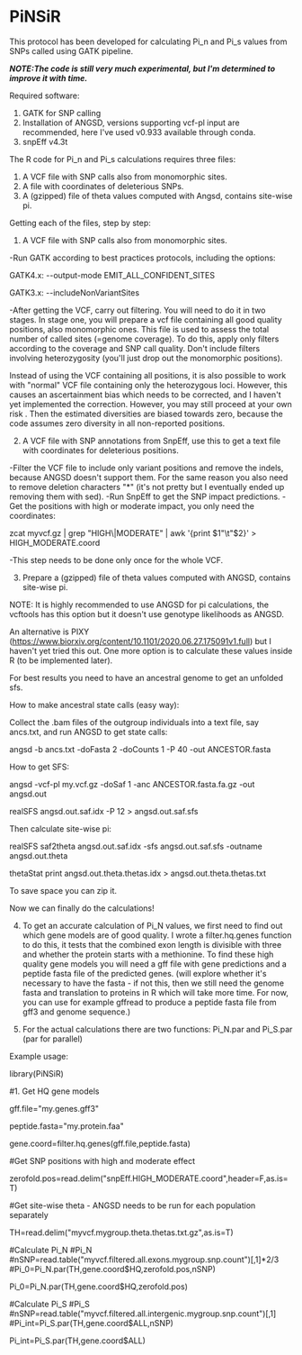 # PiNSiR

This protocol has been developed for calculating Pi_n and Pi_s values from SNPs called using GATK pipeline.

***NOTE:The code is still very much experimental, but I'm determined to improve it with time.***

Required software:
 1. GATK for SNP calling
 2. Installation of ANGSD, versions supporting vcf-pl input are recommended, here I've used v0.933 available through conda.
 3. snpEff v4.3t
 
The R code for Pi_n and Pi_s calculations requires three files:
   1. A VCF file with SNP calls also from monomorphic sites.
   2. A file with coordinates of deleterious SNPs.
   3. A (gzipped) file of theta values computed with Angsd, contains site-wise pi.

Getting each of the files, step by step:

1. A VCF file with SNP calls also from monomorphic sites.

-Run GATK according to best practices protocols, including the options:

   GATK4.x: --output-mode EMIT_ALL_CONFIDENT_SITES
   
   GATK3.x: --includeNonVariantSites
   
-After getting the VCF, carry out filtering. You will need to do it in two stages.
 In stage one, you will prepare a vcf file containing all good quality positions, also monomorphic ones. 
 This file is used to assess the total number of called sites (=genome coverage). To do this, apply only 
 filters according to the coverage and SNP call quality. Don't include filters involving heterozygosity
 (you'll just drop out the monomorphic positions). 
 
 Instead of using the VCF containing all positions, it is also possible to work with "normal" 
 VCF file containing only the heterozygous loci. However, this causes an ascertainment bias
 which needs to be corrected, and I haven't yet implemented the correction. However,
 you may still proceed at your own risk . Then the estimated diversities are biased towards 
 zero, because the code assumes zero diversity in all non-reported positions.

2. A VCF file with SNP annotations from SnpEff, use this to get a text
file with coordinates for deleterious positions.

-Filter the VCF file to include only variant positions and remove the indels, 
 because ANGSD doesn't support them. For the same reason you also need to remove deletion characters "*"
 (it's not pretty but I eventually ended up removing them with sed). 
-Run SnpEff to get the SNP impact predictions.
-Get the positions with high or moderate impact, you only need the coordinates:

zcat myvcf.gz | grep "HIGH\\|MODERATE" |  awk '{print $1"\t"$2}' > HIGH_MODERATE.coord 

-This step needs to be done only once for the whole VCF. 

3. Prepare a (gzipped) file of theta values computed with ANGSD,
contains site-wise pi. 

NOTE: It is highly recommended to use ANGSD for pi calculations, the vcftools has this option but it doesn't use genotype
likelihoods as ANGSD.

An alternative is PIXY
(https://www.biorxiv.org/content/10.1101/2020.06.27.175091v1.full) but
I haven't yet tried this out. One more option is to calculate these
values inside R (to be implemented later).

For best results you need to have an ancestral genome to get an
unfolded sfs.

How to make ancestral state calls (easy way):

Collect the .bam files of the outgroup individuals into a text file, say ancs.txt, 
and run ANGSD to get state calls:

   angsd -b ancs.txt -doFasta 2 -doCounts 1 -P 40 -out ANCESTOR.fasta

How to get SFS:

angsd -vcf-pl my.vcf.gz -doSaf 1 -anc ANCESTOR.fasta.fa.gz -out angsd.out

realSFS angsd.out.saf.idx -P 12 > angsd.out.saf.sfs

Then calculate site-wise pi:

realSFS saf2theta angsd.out.saf.idx -sfs angsd.out.saf.sfs -outname angsd.out.theta

thetaStat print angsd.out.theta.thetas.idx > angsd.out.theta.thetas.txt

To save space you can zip it.

Now we can finally do the calculations!

4. To get an accurate calculation of Pi_N values, we first need to find out which 
gene models are of good quality. I wrote a filter.hq.genes function to do this, 
it tests that the combined exon length is divisible with three and whether the 
protein starts with a methionine. To find these high quality gene models you 
will need a gff file with gene predictions and a peptide fasta file of the 
predicted genes. 
(will explore whether it's necessary to have the fasta - if not this,
then we still need the genome fasta and translation to proteins in
R which will take more time. For now, you can use for example gffread to produce a peptide
fasta file from gff3 and genome sequence.)

5. For the actual calculations there are two functions: Pi_N.par and Pi_S.par (par for parallel)

Example usage:

library(PiNSiR)

#1. Get HQ gene models

gff.file="my.genes.gff3"

peptide.fasta="my.protein.faa"

gene.coord=filter.hq.genes(gff.file,peptide.fasta)

#Get SNP positions with high and moderate effect

zerofold.pos=read.delim("snpEff.HIGH_MODERATE.coord",header=F,as.is=T)

#Get site-wise theta - ANGSD needs to be run for each population separately

TH=read.delim("myvcf.mygroup.theta.thetas.txt.gz",as.is=T)

#Calculate Pi_N
#Pi_N
#nSNP=read.table("myvcf.filtered.all.exons.mygroup.snp.count")[,1]*2/3
#Pi_0=Pi_N.par(TH,gene.coord$HQ,zerofold.pos,nSNP)

Pi_0=Pi_N.par(TH,gene.coord$HQ,zerofold.pos)

#Calculate Pi_S
#Pi_S
#nSNP=read.table("myvcf.filtered.all.intergenic.mygroup.snp.count")[,1]
#Pi_int=Pi_S.par(TH,gene.coord$ALL,nSNP)

Pi_int=Pi_S.par(TH,gene.coord$ALL)
